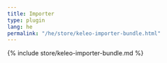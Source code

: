 ```yaml
---
title: Importer
type: plugin
lang: he
permalink: "/he/store/keleo-importer-bundle.html" 
---
```


{% include store/keleo-importer-bundle.md %}
